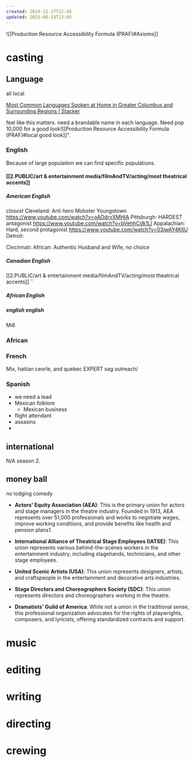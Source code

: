 ```yaml
---
created: 2024-12-27T12:45
updated: 2025-08-14T13:03
---
```

![[Production Resource Accessibility Formula (PRAF)#Axioms]]

# casting

## Language
all local

[Most Common Languages Spoken at Home in Greater Columbus and Surrounding Regions | Stacker](https://stacker.com/ohio/columbus/most-common-languages-spoken-home-greater-columbus-and-surrounding-regions)

feel like this matters.  need a brandable name in each language.  Need pop 10,000 for a good look![[Production Resource Accessibility Formula (PRAF)#local good look]]".
### English
Because of large population we can find specific populations.
#### [[2.PUBLIC/art & entertainment media/filmAndTV/acting/most theatrical accents]]
##### American English
*closest*
Cleveland: Anti hero Mobster Youngstown
https://www.youtube.com/watch?v=oAOdrvXMHIA
Pittsburgh: HARDEST antagonist
https://www.youtube.com/watch?v=bVehhCdk1LI
Appalachian: Hard, second protagonist
https://www.youtube.com/watch?v=03iwAY4KlIU
Detroit:

Cincinnati:
African: Authentic Husband and Wife, no choice


##### Canadian English
[[2.PUBLIC/art & entertainment media/filmAndTV/acting/most theatrical accents]]
``
##### African English


##### english english
Mi6

### African

### French
Mix, haitian ceorle, and quebec EXPERT sag outreach/

### Spanish
- we need a lead
- Mexican folklore
	- Mexican business
- flight attendant
- assasins
- 
## international
N/A season 2.

## money ball
no lodging
comedy
- **Actors' Equity Association (AEA)**: This is the primary union for actors and stage managers in the theatre industry. Founded in 1913, AEA represents over 51,000 professionals and works to negotiate wages, improve working conditions, and provide benefits like health and pension plans1.
    
- **International Alliance of Theatrical Stage Employees (IATSE)**: This union represents various behind-the-scenes workers in the entertainment industry, including stagehands, technicians, and other stage employees.
    
- **United Scenic Artists (USA)**: This union represents designers, artists, and craftspeople in the entertainment and decorative arts industries.
    
- **Stage Directors and Choreographers Society (SDC)**: This union represents directors and choreographers working in the theatre.
    
- **Dramatists' Guild of America**: While not a union in the traditional sense, this professional organization advocates for the rights of playwrights, composers, and lyricists, offering standardized contracts and support.
# music
# editing
# writing
# directing
# crewing
